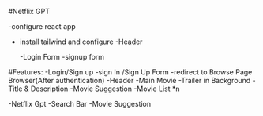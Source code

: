#Netflix GPT

-configure react app

- install tailwind and configure
  -Header

  -Login Form
  -signup form

#Features:
-Login/Sign up
-sign In /Sign Up Form
-redirect to Browse Page
Browser(After authentication)
-Header
-Main Movie
-Trailer in Background
-Title & Description
-Movie Suggestion
-Movie List \*n

-Netflix Gpt
-Search Bar
-Movie Suggestion
